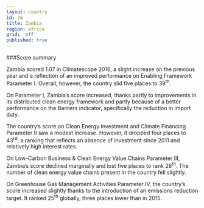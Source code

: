 ```yaml
---
layout: country
id: zm
title: Zambia
region: africa
grid: 'off'
published: true
---
```




###Score summary

Zambia scored 1.07 in Climatescope 2016, a slight increase on the previous year and a reflection of an improved performance on Enabling Framework Parameter I. Overall, however, the country slid five places to 39<sup>th</sup>.

On Parameter I, Zambia’s score increased, thanks partly to improvements in its distributed clean energy framework and partly because of a better performance on the Barriers indicator, specifically the reduction in import duty.

The country’s score on Clean Energy Investment and Climate Financing Parameter II saw a modest increase. However, it dropped four places to 43<sup>rd</sup>, a ranking that reflects an absence of investment since 2011 and relatively high interest rates.

On Low-Carbon Business & Clean Energy Value Chains Parameter III, Zambia’s score declined marginally and lost five places to rank 28<sup>th</sup>. The number of clean energy value chains present in the country fell slightly. 

On Greenhouse Gas Management Activities Parameter IV, the country’s score increased slightly thanks to the introduction of an emissions reduction target. It ranked 25<sup>th</sup> globally, three places lower than in 2015.
